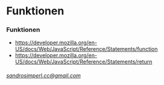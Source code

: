 # Funktionen

### Funktionen
- https://developer.mozilla.org/en-US/docs/Web/JavaScript/Reference/Statements/function
- https://developer.mozilla.org/en-US/docs/Web/JavaScript/Reference/Statements/return


###### sandrosimperl.cc@gmail.com